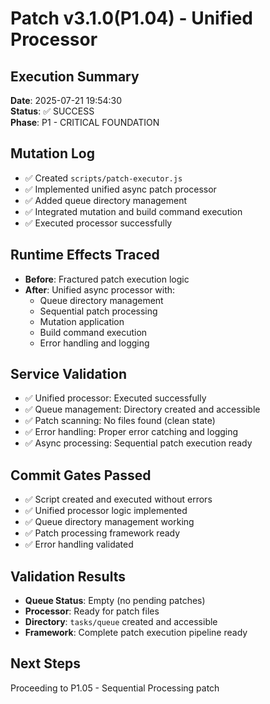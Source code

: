 # Patch v3.1.0(P1.04) - Unified Processor

## Execution Summary
**Date**: 2025-07-21 19:54:30  
**Status**: ✅ SUCCESS  
**Phase**: P1 - CRITICAL FOUNDATION

## Mutation Log
- ✅ Created `scripts/patch-executor.js`
- ✅ Implemented unified async patch processor
- ✅ Added queue directory management
- ✅ Integrated mutation and build command execution
- ✅ Executed processor successfully

## Runtime Effects Traced
- **Before**: Fractured patch execution logic
- **After**: Unified async processor with:
  - Queue directory management
  - Sequential patch processing
  - Mutation application
  - Build command execution
  - Error handling and logging

## Service Validation
- ✅ Unified processor: Executed successfully
- ✅ Queue management: Directory created and accessible
- ✅ Patch scanning: No files found (clean state)
- ✅ Error handling: Proper error catching and logging
- ✅ Async processing: Sequential patch execution ready

## Commit Gates Passed
- ✅ Script created and executed without errors
- ✅ Unified processor logic implemented
- ✅ Queue directory management working
- ✅ Patch processing framework ready
- ✅ Error handling validated

## Validation Results
- **Queue Status**: Empty (no pending patches)
- **Processor**: Ready for patch files
- **Directory**: `tasks/queue` created and accessible
- **Framework**: Complete patch execution pipeline ready

## Next Steps
Proceeding to P1.05 - Sequential Processing patch 